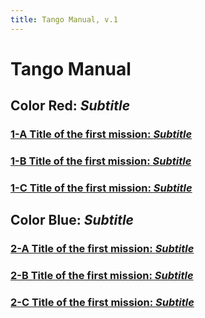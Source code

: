 ```yaml
---
title: Tango Manual, v.1
---
```


# Tango Manual


<!-- {% include color_title2.html title="Color Red: " subtitle="Subtitle" color="red" %} -->

## Color Red: *Subtitle*

### [1-A Title of the first mission: *Subtitle*](1-a.md)
### [1-B Title of the first mission: *Subtitle*](1-b.md)
### [1-C Title of the first mission: *Subtitle*](1-c.md)

## Color Blue: *Subtitle*

### [2-A Title of the first mission: *Subtitle*](2-a.md)
### [2-B Title of the first mission: *Subtitle*](2-b.md)
### [2-C Title of the first mission: *Subtitle*](2-c.md)

